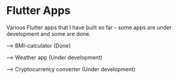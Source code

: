 # Flutter Apps
Various Flutter apps that I have built so far - some apps are under development and some are done. 

--> BMI-calculator (Done)

--> Weather app (Under development)

--> Cryptocurrency converter (Under development)
